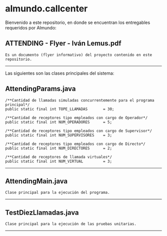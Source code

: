 # almundo.callcenter

Bienvenido a este repositorio, en donde se encuentran los entregables requeridos por Almundo:

ATTENDING - Flyer - Iván Lemus.pdf
---------
	Es un documento (flyer informativo) del proyecto contenido en este repositorio.
---------
Las siguientes son las clases principales del sistema:

AttendingParams.java
---------
	/**Cantidad de llamadas simuladas concurrentemente para el programa principal*/
	public static final int TOPE_LLAMADAS 		= 30;
	
	/**Cantidad de receptores tipo empleados con cargo de Operador*/
	public static final int NUM_OPERADORES 		= 5;
	
	/**Cantidad de receptores tipo empleados con cargo de Supervisor*/
	public static final int NUM_SUPERVISORES 	= 3;
	
	/**Cantidad de receptores tipo empleados con cargo de Directo*/
	public static final int NUM_DIRECTORES 		= 2;
	
	/**Cantidad de receptores de llamada virtuales*/
	public static final int NUM_VIRTUAL			= 3;
---------

AttendingMain.java
---------
	Clase principal para la ejecución del programa.
---------

TestDiezLlamadas.java
---------
	Clase principal para la ejecución de las pruebas unitarias.
---------
